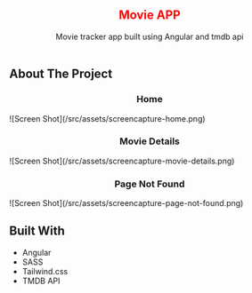 <br/>
<p align="center">
  <h2 align="center"  style="color:red;">Movie APP</h3>

  <p align="center">
    Movie tracker app built using Angular and tmdb api
    <br/>
    <br/>
  </p>
</p>

## About The Project
  <h3 align="center">Home</h3>
![Screen Shot](/src/assets/screencapture-home.png)
  <h3 align="center">Movie Details</h3>
![Screen Shot](/src/assets/screencapture-movie-details.png)
  <h3 align="center">Page Not Found</h3>
![Screen Shot](/src/assets/screencapture-page-not-found.png)

## Built With

- Angular
- SASS
- Tailwind.css
- TMDB API
